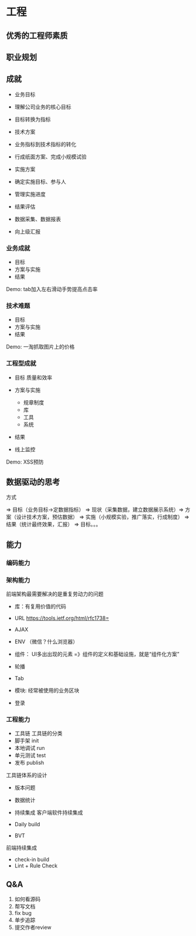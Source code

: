 # 工程

## 优秀的工程师素质


## 职业规划


## 成就

 - 业务目标
  - 理解公司业务的核心目标
  - 目标转换为指标

 - 技术方案
  - 业务指标到技术指标的转化
  - 行成纸面方案、完成小规模试验

 - 实施方案
  - 确定实施目标、参与人
  - 管理实施进度

 - 结果评估
  - 数据采集、数据报表
  - 向上级汇报

### 业务成就
 - 目标
 - 方案与实施
 - 结果

Demo: tab加入左右滑动手势提高点击率


### 技术难题

 - 目标
 - 方案与实施
 - 结果

Demo: 一淘抓取图片上的价格

### 工程型成就

 - 目标
    质量和效率

- 方案与实施
  - 规章制度
  - 库
  - 工具
  - 系统

- 结果
 - 线上监控

Demo: XSS预防

## 数据驱动的思考

方式

=> 目标（业务目标->定数据指标） => 现状（采集数据，建立数据展示系统）=> 方案（设计技术方案，预估数据） => 实施（小规模实验，推广落实，行成制度） => 结果（统计最终效果，汇报） => 目标。。。


## 能力

### 编码能力

### 架构能力
前端架构最需要解决的是重复劳动力的问题

- 库：有复用价值的代码
 - URL https://tools.ietf.org/html/rfc1738=

 - AJAX
 - ENV  （微信？什么浏览器）

- 组件： UI多出出现的元素 =》组件的定义和基础设施，就是“组件化方案”
 - 轮播
 - Tab

- 模块: 经常被使用的业务区块
 - 登录

### 工程能力

- 工具链
工具链的分类
 - 脚手架  init
 - 本地调试 run 
 - 单元测试 test
 - 发布     publish

工具链体系的设计
 - 版本问题
 - 数据统计

- 持续集成
客户端软件持续集成
 - Daily build
 - BVT

前端持续集成
 - check-in build
 - Lint + Rule Check

## Q&A

1. 如何看源码
  1. 帮写文档
  2. fix bug
  3. 单步追踪
  4. 提交作者review